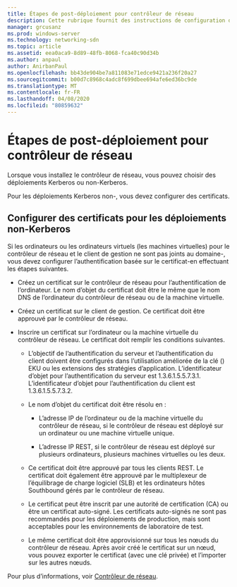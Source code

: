```yaml
---
title: Étapes de post-déploiement pour contrôleur de réseau
description: Cette rubrique fournit des instructions de configuration de certificat pour les déploiements non-Kerberos du contrôleur de réseau dans Windows Server 2016 Datacenter.
manager: grcusanz
ms.prod: windows-server
ms.technology: networking-sdn
ms.topic: article
ms.assetid: eea0aca9-8d89-48fb-8068-fca40c90d34b
ms.author: anpaul
author: AnirbanPaul
ms.openlocfilehash: bb43de904be7a811083e71edce9421a236f20a27
ms.sourcegitcommit: b00d7c8968c4adc8f699dbee694afe6ed36bc9de
ms.translationtype: MT
ms.contentlocale: fr-FR
ms.lasthandoff: 04/08/2020
ms.locfileid: "80859632"
---
```

# <a name="post-deployment-steps-for-network-controller"></a>Étapes de post-déploiement pour contrôleur de réseau

Lorsque vous installez le contrôleur de réseau, vous pouvez choisir des déploiements Kerberos ou non-Kerberos.

Pour les déploiements Kerberos non\-, vous devez configurer des certificats.

## <a name="configure-certificates-for-non-kerberos-deployments"></a>Configurer des certificats pour les déploiements non-Kerberos

Si les ordinateurs ou les ordinateurs virtuels \(les machines virtuelles\) pour le contrôleur de réseau et le client de gestion ne sont pas joints au domaine\-, vous devez configurer l’authentification basée sur le certificat\-en effectuant les étapes suivantes.

- Créez un certificat sur le contrôleur de réseau pour l’authentification de l’ordinateur. Le nom d’objet du certificat doit être le même que le nom DNS de l’ordinateur du contrôleur de réseau ou de la machine virtuelle.

- Créez un certificat sur le client de gestion. Ce certificat doit être approuvé par le contrôleur de réseau.
  
- Inscrire un certificat sur l’ordinateur ou la machine virtuelle du contrôleur de réseau. Le certificat doit remplir les conditions suivantes.
  
    -  L’objectif de l’authentification du serveur et l’authentification du client doivent être configurés dans l’utilisation améliorée de la clé \(\) EKU ou les extensions des stratégies d’application. L’identificateur d’objet pour l’authentification du serveur est 1.3.6.1.5.5.7.3.1. L’identificateur d’objet pour l’authentification du client est 1.3.6.1.5.5.7.3.2.
  
    - Le nom d’objet du certificat doit être résolu en :
  
        - L’adresse IP de l’ordinateur ou de la machine virtuelle du contrôleur de réseau, si le contrôleur de réseau est déployé sur un ordinateur ou une machine virtuelle unique.

        - L’adresse IP REST, si le contrôleur de réseau est déployé sur plusieurs ordinateurs, plusieurs machines virtuelles ou les deux.
  
    - Ce certificat doit être approuvé par tous les clients REST. Le certificat doit également être approuvé par le multiplexeur de l’équilibrage de charge logiciel (SLB) et les ordinateurs hôtes Southbound gérés par le contrôleur de réseau.
  
    - Le certificat peut être inscrit par une autorité de certification (CA) ou être un certificat auto-signé. Les certificats auto-signés ne sont pas recommandés pour les déploiements de production, mais sont acceptables pour les environnements de laboratoire de test.
  
    - Le même certificat doit être approvisionné sur tous les nœuds du contrôleur de réseau. Après avoir créé le certificat sur un nœud, vous pouvez exporter le certificat (avec une clé privée) et l’importer sur les autres nœuds.

Pour plus d’informations, voir [Contrôleur de réseau](Network-Controller.md).
